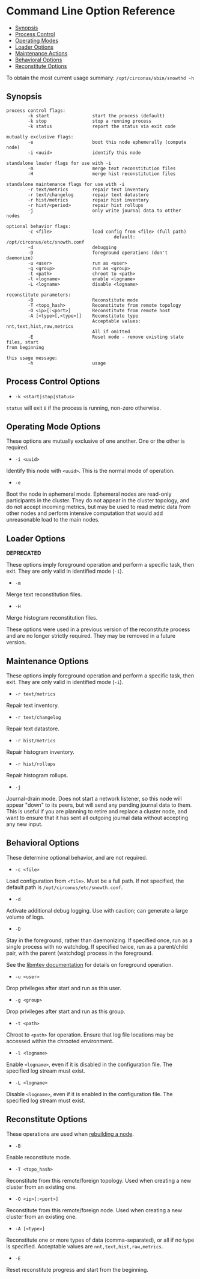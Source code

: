 # Command Line Option Reference

 * [Synopsis](#synopsis)
 * [Process Control](#process-control-options)
 * [Operating Modes](#operating-mode-options)
 * [Loader Options](#loader-options)
 * [Maintenance Actions](#maintenance-options)
 * [Behavioral Options](#behavioral-options)
 * [Reconstitute Options](#reconstitute-options)

To obtain the most current usage summary: `/opt/circonus/sbin/snowthd -h`

## Synopsis

```
process control flags:
        -k start                start the process (default)
        -k stop                 stop a running process
        -k status               report the status via exit code

mutually exclusive flags:
        -e                      boot this node ephemerally (compute node)
        -i <uuid>               identify this node

standalone loader flags for use with -i
        -m                      merge text reconstitution files
        -H                      merge hist reconstitution files

standalone maintenance flags for use with -i
        -r text/metrics         repair text inventory
        -r text/changelog       repair text datastore
        -r hist/metrics         repair hist inventory
        -r hist/<period>        repair hist rollups
        -j                      only write journal data to otther nodes

optional behavior flags:
        -c <file>               load config from <file> (full path)
                                        default: /opt/circonus/etc/snowth.conf
        -d                      debugging
        -D                      foreground operations (don't daemonize)
        -u <user>               run as <user>
        -g <group>              run as <group>
        -t <path>               chroot to <path>
        -l <logname>            enable <logname>
        -L <logname>            disable <logname>

reconstitute parameters:
        -B                      Reconstitute mode
        -T <topo_hash>          Reconstitute from remote topology
        -O <ip>[:<port>]        Reconstitute from remote host
        -A [<type>[,<type>]]    Reconstitute type
                                Acceptable values: nnt,text,hist,raw,metrics
                                All if omitted
        -E                      Reset mode - remove existing state files, start
from beginning

this usage message:
        -h                      usage
```

## Process Control Options

 * `-k <start|stop|status>`

`status` will exit `0` if the process is running, non-zero otherwise.

## Operating Mode Options

These options are mutually exclusive of one another. One or the other is
required.

 * `-i <uuid>`

Identify this node with `<uuid>`.  This is the normal mode of operation.

 * `-e`

Boot the node in ephemeral mode. Ephemeral nodes are read-only participants in
the cluster. They do not appear in the cluster topology, and do not accept
incoming metrics, but may be used to read metric data from other nodes and
perform intensive computation that would add unreasonable load to the main
nodes.

## Loader Options

**DEPRECATED**

These options imply foreground operation and perform a specific task, then
exit. They are only valid in identified mode (`-i`).

 * `-m` 

Merge text reconstitution files.

 * `-H`

Merge histogram reconstitution files. 

These options were used in a previous version of the reconstitute process and
are no longer strictly required. They may be removed in a future version.

## Maintenance Options

These options imply foreground operation and perform a specific task, then
exit. They are only valid in identified mode (`-i`).

 * `-r text/metrics`

Repair text inventory.

 * `-r text/changelog`

Repair text datastore.

 * `-r hist/metrics`

Repair histogram inventory.

 * `-r hist/rollups`

Repair histogram rollups.

 * `-j`

Journal-drain mode. Does not start a network listener, so this node will appear
"down" to its peers, but will send any pending journal data to them.  This is
useful if you are planning to retire and replace a cluster node, and want to
ensure that it has sent all outgoing journal data without accepting any new
input.

## Behavioral Options

These determine optional behavior, and are not required.

 * `-c <file>`

Load configuration from `<file>`. Must be a full path. If not specified, the
default path is `/opt/circonus/etc/snowth.conf`.

 * `-d`

Activate additional debug logging. Use with caution; can generate a large
volume of logs.

 * `-D`

Stay in the foreground, rather than daemonizing. If specified once, run as a
single process with no watchdog. If specified twice, run as a parent/child
pair, with the parent (watchdog) process in the foreground.

See the [libmtev
documentation](http://circonus-labs.github.io/libmtev/development/mtev_main.html#foreground)
for details on foreground operation.

 * `-u <user>`

Drop privileges after start and run as this user.

 * `-g <group>`

Drop privileges after start and run as this group.

 * `-t <path>`

Chroot to `<path>` for operation. Ensure that log file locations may be
accessed within the chrooted environment.

 * `-l <logname>`

Enable `<logname>`, even if it is disabled in the configuration file. The
specified log stream must exist.

 * `-L <logname>`

Disable `<logname>`, even if it is enabled in the configuration file. The
specified log stream must exist.

## Reconstitute Options

These operations are used when [rebuilding a node](/rebuilding-nodes.md).

 * `-B`

Enable reconstitute mode.

 * `-T <topo_hash>`

Reconstitute from this remote/foreign topology. Used when creating a new cluster
from an existing one.

 * `-O <ip>[:<port>]`

Reconstitute from this remote/foreign node. Used when creating a new cluster
from an existing one.

 * `-A [<type>]`

Reconstitute one or more types of data (comma-separated), or all if no type is
specified.  Acceptable values are `nnt,text,hist,raw,metrics`.

 * `-E`

Reset reconstitute progress and start from the beginning.
